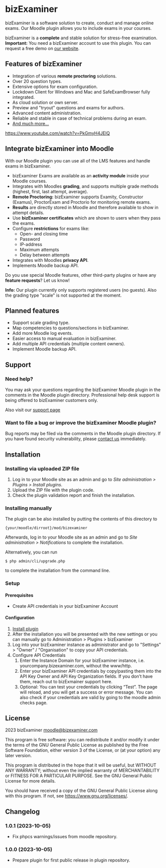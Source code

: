 # bizExaminer #

bizExaminer is a software solution to create, conduct and manage online exams.
Our Moodle plugin allows you to include exams in your courses.

bizExaminer is a **complete** and stable solution for stress-free examination.  
**Important:** You need a bizExaminer account to use this plugin. You can request a free demo on [our website](https://www.bizexaminer.com/en/#demo). 

## Features of bizExaminer ##

- Integration of various **remote proctoring** solutions.
- Over 20 question types.
- Extensive options for exam configuration.
- Lockdown Client for Windows and Mac and SafeExamBrowser fully integrated.
- As cloud solution or own server.
- Preview and "tryout" questions and exams for authors.
- Advanced content administration.
- Reliable and stable in case of technical problems during an exam.
- [And much more...](https://www.bizexaminer.com/en/features/)

https://www.youtube.com/watch?v=PkGmyH4JEIQ

## Integrate bizExaminer into Moodle ##

With our Moodle plugin you can use all of the LMS features and handle exams in bizExaminer.

- bizExaminer Exams are available as an **activity module** inside your Moodle courses.
- Integrates with Moodles **grading**, and supports multiple grade methods (highest, first, last attempt, average).
- **Remote Proctoring:** bizExaminer supports Examity, Constructor (Examus), ProctorExam and Proctorio for monitoring remote exams.
- **Results** are directly stored in Moodle and therefore available to show in attempt details.
- Use **bizExaminer certificates** which are shown to users when they pass the exams.
- Configure **restrictions** for exams like:
  - Open- and closing time
  - Password
  - IP-address
  - Maximum attempts
  - Delay between attempts
- Integrates with Moodles **privacy API**.
- Implements Moodle backup API.

Do you use special Moodle features, other third-party plugins or have any **feature requests**? Let us know!

**Info:** 
Our plugin currently only supports registered users (no guests). Also the grading type "scale" is not supported at the moment.

## Planned features ##

- Support scale grading type.
- Map competencies to questions/sections in bizExaminer.
- Add more Moodle log events.
- Easier access to manual evaluation in bizExaminer.
- Add multiple API credentials (multiple content owners).
- Implement Moodle backup API.

## Support ##

### Need help? ###

You may ask your questions regarding the bizExaminer Moodle plugin in the comments in the Moodle plugin directory.
Professional help desk support is being offered to bizExaminer customers only.

Also visit our [support page](https://support.bizexaminer.com/article/using-the-bizexaminer-moodle-plugin/)

### Want to file a bug or improve the bizExaminer Moodle plugin? ###
Bug reports may be filed via the comments in the Moodle plugin directory. If you have found security vulnerability, please [contact us](https://www.bizexaminer.com/en/contact/) immediately.

## Installation ##

### Installing via uploaded ZIP file ###

1. Log in to your Moodle site as an admin and go to _Site administration >
   Plugins > Install plugins_.
2. Upload the ZIP file with the plugin code.
3. Check the plugin validation report and finish the installation.

### Installing manually ###

The plugin can be also installed by putting the contents of this directory to

    {your/moodle/dirroot}/mod/bizexaminer

Afterwards, log in to your Moodle site as an admin and go to _Site administration >
Notifications_ to complete the installation.

Alternatively, you can run

    $ php admin/cli/upgrade.php

to complete the installation from the command line.

### Setup ###

#### Prerequisites ####

- Create API credentials in your bizExaminer Account

#### Configuration ####

1. [Install plugin](#installing-manually)
2. After the installation you will be presented with the new settings or you can manually go to Administration > Plugins > bizExaminer
3. Log into your bizExaminer instance as administrator and go to "Settings" > "Owner" / "Organisation" to copy your API credentials.
4. Configure API Credentials
   1. Enter the Instance Domain for your bizExaminer instance, i.e. yourcompany.bizexaminer.com, without the www/http.
   2. Enter your bizExaminer API credentials by copy/pasting them into the API Key Owner and API Key Organization fields. If you don’t have them, reach out to bizExmainer support here.
   3. Optional: You can test your credentials by clicking “Test”. The page will reload, and you will get a success or error message. You can also check if your credentials are valid by going to the moodle admin checks page.

## License ##

2023 bizExaminer <moodle@bizexaminer.com>

This program is free software: you can redistribute it and/or modify it under
the terms of the GNU General Public License as published by the Free Software
Foundation, either version 3 of the License, or (at your option) any later
version.

This program is distributed in the hope that it will be useful, but WITHOUT ANY
WARRANTY; without even the implied warranty of MERCHANTABILITY or FITNESS FOR A
PARTICULAR PURPOSE.  See the GNU General Public License for more details.

You should have received a copy of the GNU General Public License along with
this program.  If not, see <https://www.gnu.org/licenses/>.

## Changelog ##

### 1.0.1 (2023-10-05) ###
- Fix phpcs warnings/issues from moodle repository.

### 1.0.0 (2023-10-05) ###
- Prepare plugin for first public release in plugin repository.